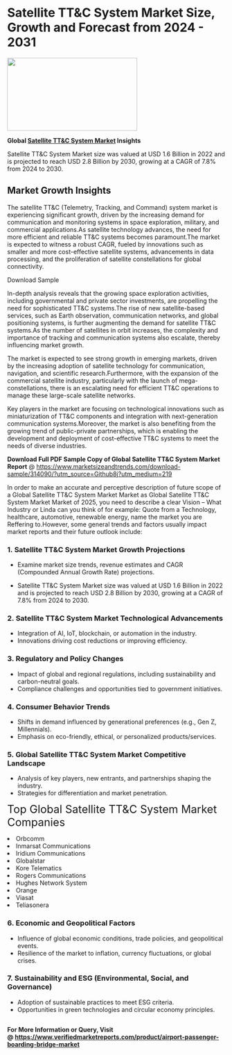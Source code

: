<H1>Satellite TT&C System Market Size, Growth and Forecast from 2024 - 2031</H1><img class="aligncenter size-medium wp-image-584254" src="https://thirdeyenews.in/wp-content/uploads/2024/09/Global-Market-Research-300x168.jpeg" alt="" width="300" height="168" /><p><strong>Global&nbsp;<a href="https://www.marketsizeandtrends.com/download-sample/314090/?utm_source=Github8j?utm_medium=219">Satellite TT&C System Market</a> Insights</strong></p><p>Satellite TT&C System Market size was valued at USD 1.6 Billion in 2022 and is projected to reach USD 2.8 Billion by 2030, growing at a CAGR of 7.8% from 2024 to 2030.</p><p><h2>Market Growth Insights</h2> <p>The satellite TT&C (Telemetry, Tracking, and Command) system market is experiencing significant growth, driven by the increasing demand for communication and monitoring systems in space exploration, military, and commercial applications.As satellite technology advances, the need for more efficient and reliable TT&C systems becomes paramount.The market is expected to witness a robust CAGR, fueled by innovations such as smaller and more cost-effective satellite systems, advancements in data processing, and the proliferation of satellite constellations for global connectivity.</p> <p>Download Sample</p> <p>In-depth analysis reveals that the growing space exploration activities, including governmental and private sector investments, are propelling the need for sophisticated TT&C systems.The rise of new satellite-based services, such as Earth observation, communication networks, and global positioning systems, is further augmenting the demand for satellite TT&C systems.As the number of satellites in orbit increases, the complexity and importance of tracking and communication systems also escalate, thereby influencing market growth.</p> <p>The market is expected to see strong growth in emerging markets, driven by the increasing adoption of satellite technology for communication, navigation, and scientific research.Furthermore, with the expansion of the commercial satellite industry, particularly with the launch of mega-constellations, there is an escalating need for efficient TT&C operations to manage these large-scale satellite networks.</p> <p>Key players in the market are focusing on technological innovations such as miniaturization of TT&C components and integration with next-generation communication systems.Moreover, the market is also benefiting from the growing trend of public-private partnerships, which is enabling the development and deployment of cost-effective TT&C systems to meet the needs of diverse industries.</p> <p></p><p><span class=""><strong>Download Full PDF Sample Copy of Global Satellite TT&C System Market Report</strong> @ <a href="https://www.marketsizeandtrends.com/download-sample/314090/?utm_source=Github8j?utm_medium=219" target="_blank">https://www.marketsizeandtrends.com/download-sample/314090/?utm_source=Github8j?utm_medium=219</a></span></p><p>In order to make an accurate and perceptive description of future scope of a Global&nbsp;Satellite TT&C System Market Market as Global&nbsp;Satellite TT&C System Market Market of 2025, you need to describe a clear Vision &ndash; What Industry or Linda can you think of for example: Quote from a Technology, healthcare, automotive, renewable energy, name the market you are Reffering to.However, some general trends and factors usually impact market reports and their future outlook include:</p><h3>1.&nbsp;<strong>Satellite TT&C System Market Growth Projections</strong></h3><ul><li>Examine market size trends, revenue estimates and CAGR (Compounded Annual Growth Rate) projections.</li><li><p>Satellite TT&C System Market size was valued at USD 1.6 Billion in 2022 and is projected to reach USD 2.8 Billion by 2030, growing at a CAGR of 7.8% from 2024 to 2030.</p></li></ul><h3>2.&nbsp;<strong>Satellite TT&C System Market Technological Advancements</strong></h3><ul><li>Integration of AI, IoT, blockchain, or automation in the industry.</li><li>Innovations driving cost reductions or improving efficiency.</li></ul><h3>3.&nbsp;<strong>Regulatory and Policy Changes</strong></h3><ul><li>Impact of global and regional regulations, including sustainability and carbon-neutral goals.</li><li>Compliance challenges and opportunities tied to government initiatives.</li></ul><h3>4.&nbsp;<strong>Consumer Behavior Trends</strong></h3><ul><li>Shifts in demand influenced by generational preferences (e.g., Gen Z, Millennials).</li><li>Emphasis on eco-friendly, ethical, or personalized products/services.</li></ul><h3>5.&nbsp;<strong>Global Satellite TT&C System Market Competitive Landscape</strong></h3><ul><li>Analysis of key players, new entrants, and partnerships shaping the industry.</li><li>Strategies for differentiation and market penetration.</li></ul><p data-pm-slice="1 1 []"><span style="color: inherit; font-family: inherit; font-size: 25px;">Top Global Satellite TT&C System Market Companies</span></p><div class="" data-test-id=""><p><li>Orbcomm</li><li> Inmarsat Communications</li><li> Iridium Communications</li><li> Globalstar</li><li> Kore Telematics</li><li> Rogers Communications</li><li> Hughes Network System</li><li> Orange</li><li> Viasat</li><li> Teliasonera</li></p></div><h3>6.&nbsp;<strong>Economic and Geopolitical Factors</strong></h3><ul><li>Influence of global economic conditions, trade policies, and geopolitical events.</li><li>Resilience of the market to inflation, currency fluctuations, or global crises.</li></ul><h3>7.&nbsp;<strong>Sustainability and ESG (Environmental, Social, and Governance)</strong></h3><ul><li>Adoption of sustainable practices to meet ESG criteria.</li><li>Opportunities in green technologies and circular economy principles.</li></ul><h2><strong style="font-size: 14px;">For More Information or Query, Visit @&nbsp;</strong><a style="background-color: #ffffff; font-size: 14px;" href="https://www.marketsizeandtrends.com/report/satellite-tt-c-system-market/" target="_blank">https://www.verifiedmarketreports.com/product/airport-passenger-boarding-bridge-market</a></h2>